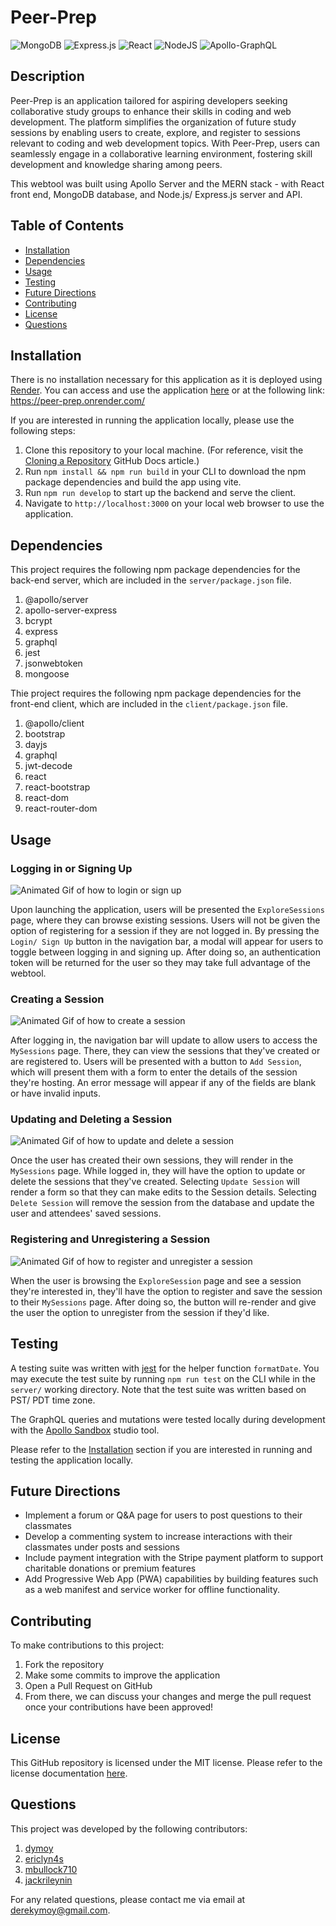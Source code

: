 # Peer-Prep
![MongoDB](https://img.shields.io/badge/MongoDB-%234ea94b.svg?style=for-the-badge&logo=mongodb&logoColor=white)
![Express.js](https://img.shields.io/badge/express.js-%23404d59.svg?style=for-the-badge&logo=express&logoColor=%2361DAFB)
![React](https://img.shields.io/badge/react-%2320232a.svg?style=for-the-badge&logo=react&logoColor=%2361DAFB)
![NodeJS](https://img.shields.io/badge/node.js-6DA55F?style=for-the-badge&logo=node.js&logoColor=white)
![Apollo-GraphQL](https://img.shields.io/badge/-ApolloGraphQL-311C87?style=for-the-badge&logo=apollo-graphql)


## Description
Peer-Prep is an application tailored for aspiring developers seeking collaborative study groups to enhance their skills in coding and web development. The platform simplifies the organization of future study sessions by enabling users to create, explore, and register to sessions relevant to coding and web development topics. With Peer-Prep, users can seamlessly engage in a collaborative learning environment, fostering skill development and knowledge sharing among peers.  

This webtool was built using Apollo Server and the MERN stack - with React front end, MongoDB database, and Node.js/ Express.js server and API. 


## Table of Contents
- [Installation](#installation)
- [Dependencies](#dependencies)
- [Usage](#usage)
- [Testing](#testing)
- [Future Directions](#future-directions)
- [Contributing](#contributing)
- [License](#license)
- [Questions](#questions)


## Installation 
There is no installation necessary for this application as it is deployed using [Render](https://docs.render.com/). You can access and use the application [here](https://peer-prep.onrender.com/) or at the following link: https://peer-prep.onrender.com/

If you are interested in running the application locally, please use the following steps:
1. Clone this repository to your local machine. (For reference, visit the [Cloning a Repository](https://docs.github.com/en/repositories/creating-and-managing-repositories/cloning-a-repository) GitHub Docs article.)
2. Run `npm install && npm run build` in your CLI to download the npm package dependencies and build the app using vite.
3. Run `npm run develop` to start up the backend and serve the client.
4. Navigate to `http://localhost:3000` on your local web browser to use the application. 


## Dependencies
This project requires the following npm package dependencies for the back-end server, which are included in the `server/package.json` file.
1. @apollo/server
2. apollo-server-express
3. bcrypt
4. express
5. graphql
6. jest
7. jsonwebtoken
8. mongoose

Thie project requires the following npm package dependencies for the front-end client, which are included in the `client/package.json` file.

1. @apollo/client
2. bootstrap
3. dayjs
4. graphql
5. jwt-decode
6. react
7. react-bootstrap
8. react-dom
9. react-router-dom


## Usage 

### Logging in or Signing Up 
![Animated Gif of how to login or sign up](./assets/imgs/peer-prep_login_signup.gif)

Upon launching the application, users will be presented the `ExploreSessions` page, where they can browse existing sessions. Users will not be given the option of registering for a session if they are not logged in. By pressing the `Login/ Sign Up` button in the navigation bar, a modal will appear for users to toggle between logging in and signing up. After doing so, an authentication token will be returned for the user so they may take full advantage of the webtool. 

### Creating a Session 
![Animated Gif of how to create a session](./assets/imgs/peer-prep_addSession.gif)

After logging in, the navigation bar will update to allow users to access the `MySessions` page. There, they can view the sessions that they've created or are registered to. Users will be presented with a button to `Add Session`, which will present them with a form to enter the details of the session they're hosting. An error message will appear if any of the fields are blank or have invalid inputs.

### Updating and Deleting a Session 
![Animated Gif of how to update and delete a session](./assets/imgs/peer-prep_updateSession_deleteSession.gif)

Once the user has created their own sessions, they will render in the `MySessions` page. While logged in, they will have the option to update or delete the sessions that they've created. Selecting `Update Session` will render a form so that they can make edits to the Session details. Selecting `Delete Session` will remove the session from the database and update the user and attendees' saved sessions.

### Registering and Unregistering a Session
![Animated Gif of how to register and unregister a session](./assets/imgs/peer-prep_addAttendee_removeAttendee.gif)

When the user is browsing the `ExploreSession` page and see a session they're interested in, they'll have the option to register and save the session to their `MySessions` page. After doing so, the button will re-render and give the user the option to unregister from the session if they'd like. 

## Testing 
A testing suite was written with [jest](https://www.npmjs.com/package/jest) for the helper function `formatDate`. You may execute the test suite by running `npm run test` on the CLI while in the `server/` working directory. Note that the test suite was written based on PST/ PDT time zone.

The GraphQL queries and mutations were tested locally during development with the [Apollo Sandbox](https://www.apollographql.com/docs/graphos/explorer/sandbox/) studio tool.  

Please refer to the [Installation](#installation) section if you are interested in running and testing the application locally.


## Future Directions 
- Implement a forum or Q&A page for users to post questions to their classmates
- Develop a commenting system to increase interactions with their classmates under posts and sessions
- Include payment integration with the Stripe payment platform to support charitable donations or premium features
- Add Progressive Web App (PWA) capabilities by building features such as a web manifest and service worker for offline functionality.


## Contributing
To make contributions to this project:  
1. Fork the repository  
2. Make some commits to improve the application
3. Open a Pull Request on GitHub
4. From there, we can discuss your changes and merge the pull request once your contributions have been approved!


## License 
This GitHub repository is licensed under the MIT license. Please refer to the license documentation [here](https://opensource.org/licenses/MIT).
  

## Questions
This project was developed by the following contributors: 
1. [dymoy](https://github.com/dymoy)
2. [ericlyn4s](https://github.com/ericlyn4s)
3. [mbullock710](https://github.com/mbullock710)
2. [jackrileynin](https://github.com/jackrileynin)

For any related questions, please contact me via email at <derekymoy@gmail.com>.
